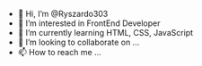 - 👋 Hi, I’m @Ryszardo303
- 👀 I’m interested in FrontEnd Developer
- 🌱 I’m currently learning HTML, CSS, JavaScript
- 💞️ I’m looking to collaborate on ...
- 📫 How to reach me ...

<!---
Ryszardo303/Ryszardo303 is a ✨ special ✨ repository because its `README.md` (this file) appears on your GitHub profile.
You can click the Preview link to take a look at your changes.
--->
